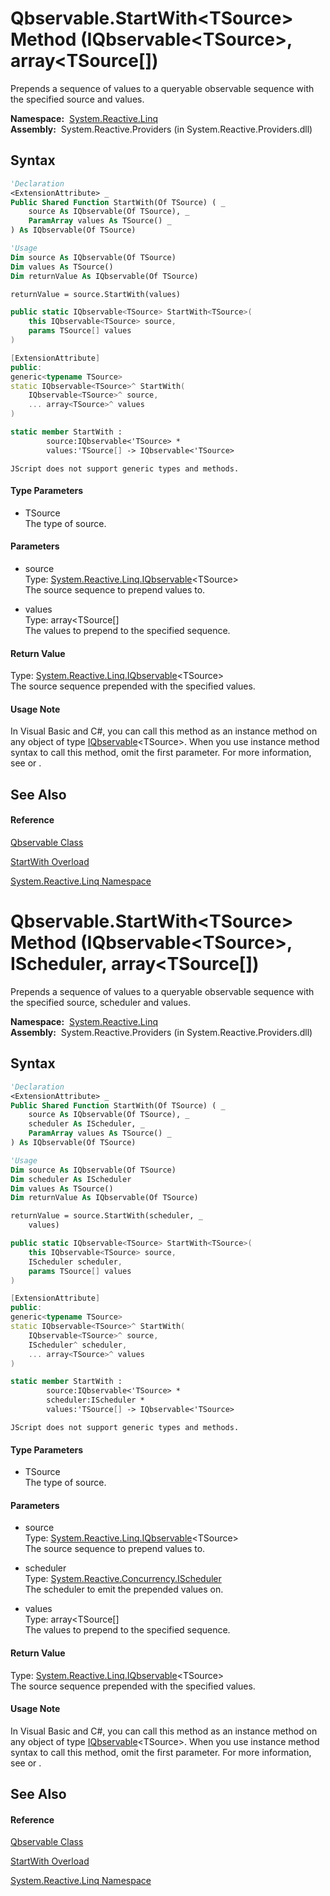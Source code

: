 # Qbservable.StartWith\<TSource\> Method (IQbservable\<TSource\>, array\<TSource\[\])

Prepends a sequence of values to a queryable observable sequence with the specified source and values.

**Namespace:**  [System.Reactive.Linq](System.Reactive.Linq\System.Reactive.Linq.md)  
**Assembly:**  System.Reactive.Providers (in System.Reactive.Providers.dll)

## Syntax

```vb
'Declaration
<ExtensionAttribute> _
Public Shared Function StartWith(Of TSource) ( _
    source As IQbservable(Of TSource), _
    ParamArray values As TSource() _
) As IQbservable(Of TSource)
```

```vb
'Usage
Dim source As IQbservable(Of TSource)
Dim values As TSource()
Dim returnValue As IQbservable(Of TSource)

returnValue = source.StartWith(values)
```

```csharp
public static IQbservable<TSource> StartWith<TSource>(
    this IQbservable<TSource> source,
    params TSource[] values
)
```

```c++
[ExtensionAttribute]
public:
generic<typename TSource>
static IQbservable<TSource>^ StartWith(
    IQbservable<TSource>^ source, 
    ... array<TSource>^ values
)
```

```fsharp
static member StartWith : 
        source:IQbservable<'TSource> * 
        values:'TSource[] -> IQbservable<'TSource> 
```

```jscript
JScript does not support generic types and methods.
```

#### Type Parameters

- TSource  
  The type of source.

#### Parameters

- source  
  Type: [System.Reactive.Linq.IQbservable](IQbservable\IQbservable(TSource).md)\<TSource\>  
  The source sequence to prepend values to.

- values  
  Type: array\<TSource\[\]  
  The values to prepend to the specified sequence.

#### Return Value

Type: [System.Reactive.Linq.IQbservable](IQbservable\IQbservable(TSource).md)\<TSource\>  
The source sequence prepended with the specified values.

#### Usage Note

In Visual Basic and C\#, you can call this method as an instance method on any object of type [IQbservable](IQbservable\IQbservable(TSource).md)\<TSource\>. When you use instance method syntax to call this method, omit the first parameter. For more information, see [](https://msdn.microsoft.com/en-us/library/Bb384936) or [](https://msdn.microsoft.com/en-us/library/Bb383977).

## See Also

#### Reference

[Qbservable Class](Qbservable\Qbservable.md)

[StartWith Overload](StartWith\Qbservable.StartWith.md)

[System.Reactive.Linq Namespace](System.Reactive.Linq\System.Reactive.Linq.md)

# Qbservable.StartWith\<TSource\> Method (IQbservable\<TSource\>, IScheduler, array\<TSource\[\])

Prepends a sequence of values to a queryable observable sequence with the specified source, scheduler and values.

**Namespace:**  [System.Reactive.Linq](System.Reactive.Linq\System.Reactive.Linq.md)  
**Assembly:**  System.Reactive.Providers (in System.Reactive.Providers.dll)

## Syntax

```vb
'Declaration
<ExtensionAttribute> _
Public Shared Function StartWith(Of TSource) ( _
    source As IQbservable(Of TSource), _
    scheduler As IScheduler, _
    ParamArray values As TSource() _
) As IQbservable(Of TSource)
```

```vb
'Usage
Dim source As IQbservable(Of TSource)
Dim scheduler As IScheduler
Dim values As TSource()
Dim returnValue As IQbservable(Of TSource)

returnValue = source.StartWith(scheduler, _
    values)
```

```csharp
public static IQbservable<TSource> StartWith<TSource>(
    this IQbservable<TSource> source,
    IScheduler scheduler,
    params TSource[] values
)
```

```c++
[ExtensionAttribute]
public:
generic<typename TSource>
static IQbservable<TSource>^ StartWith(
    IQbservable<TSource>^ source, 
    IScheduler^ scheduler, 
    ... array<TSource>^ values
)
```

```fsharp
static member StartWith : 
        source:IQbservable<'TSource> * 
        scheduler:IScheduler * 
        values:'TSource[] -> IQbservable<'TSource> 
```

```jscript
JScript does not support generic types and methods.
```

#### Type Parameters

- TSource  
  The type of source.

#### Parameters

- source  
  Type: [System.Reactive.Linq.IQbservable](IQbservable\IQbservable(TSource).md)\<TSource\>  
  The source sequence to prepend values to.

- scheduler  
  Type: [System.Reactive.Concurrency.IScheduler](IScheduler\IScheduler.md)  
  The scheduler to emit the prepended values on.

- values  
  Type: array\<TSource\[\]  
  The values to prepend to the specified sequence.

#### Return Value

Type: [System.Reactive.Linq.IQbservable](IQbservable\IQbservable(TSource).md)\<TSource\>  
The source sequence prepended with the specified values.

#### Usage Note

In Visual Basic and C\#, you can call this method as an instance method on any object of type [IQbservable](IQbservable\IQbservable(TSource).md)\<TSource\>. When you use instance method syntax to call this method, omit the first parameter. For more information, see [](https://msdn.microsoft.com/en-us/library/Bb384936) or [](https://msdn.microsoft.com/en-us/library/Bb383977).

## See Also

#### Reference

[Qbservable Class](Qbservable\Qbservable.md)

[StartWith Overload](StartWith\Qbservable.StartWith.md)

[System.Reactive.Linq Namespace](System.Reactive.Linq\System.Reactive.Linq.md)
